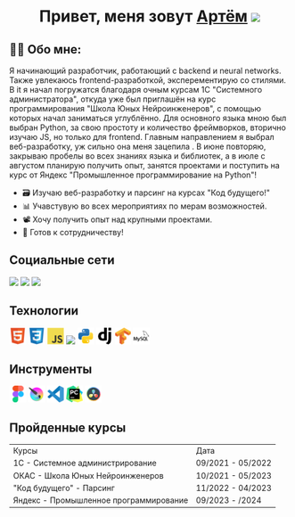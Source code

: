 <h1 align="center">Привет, меня зовут <a href="https://hat-inc.site/" target="_blank">Артём</a> 
<img src="https://cdn.discordapp.com/attachments/675399734390685717/1114590772168241294/hat.png" height="32"/></h1>
<div>
  <h2>👨‍💻 Обо мне:</h2>
  <div>Я начинающий разработчик, работающий с backend и neural networks. Также увлекаюсь frontend-разработкой, эксперементирую со стилями. В it я
  начал погружатся благодаря очным курсам 1C "Системного администратора", откуда уже был приглашён на курс программирования "Школа Юных Нейроинженеров", 
  с помощью которых начал заниматься углублённо. Для основного языка мною был выбран Python, за свою простоту и количество фреймворков, вторично изучаю JS, но только
  для frontend. Главным направлением я выбрал веб-разработку, уж сильно она меня зацепила . В июне повторяю, закрываю пробелы во всех знаниях языка и библиотек,
  а в июле с августом планирую получить опыт, занятся проектами и поступить на курс от Яндекс "Промышленное программирование на Python"!
  </div>
  <ul>
    <li>🗃️ Изучаю веб-разработку и парсинг на курсах "Код будущего!"</li>
    <li>📊 Учавстувую во всех мероприятиях по мерам возможностей.</li>
    <li>📽️ Хочу получить опыт над крупными проектами.</li>
    <li>🤝 Готов к сотрудничеству!</li>
  </ul>
</div>
<div>
  <h2>Социальные сети</h2>
  <a href="https://vk.com/id392872765"><img src="https://camo.githubusercontent.com/e8005e7cba12a7d7a844030ba9a19259bf56e6b5e921b4053aa82f7a7b38fe60/68747470733a2f2f63646e2d69636f6e732d706e672e666c617469636f6e2e636f6d2f3531322f3134352f3134353831332e706e67" height="30"/></a>
  <a href=""><img src="https://avatars.mds.yandex.net/get-entity_search/5488405/551762834/S122x122Fit_2x" height="30"/></a>
  <a href="https://hat-inc.site/"><img src="https://cdn.discordapp.com/attachments/675399734390685717/1114590772168241294/hat.png" height="30"/></a>
</div>
<div>
  <h2>Технологии</h2>
  <a href=""><img src="https://github.com/devicons/devicon/raw/master/icons/html5/html5-original.svg" height="30"/></a>
  <a href=""><img src="https://github.com/devicons/devicon/raw/master/icons/css3/css3-original.svg" height="30"/></a>
  <a href=""><img src="https://github.com/devicons/devicon/raw/master/icons/javascript/javascript-original.svg" height="30"/></a>
  <a href=""><img src="https://www.nginx.com/wp-content/uploads/2019/10/favicon-48x48.ico" height="30"/></a>
  <a href=""><img src="https://raw.githubusercontent.com/BogdanO4ka/BogdanO4ka/2daa18ee18db35aa64971e3cce9cf17cb89519d5/material/python-svgrepo-com.svg" height="30"/></a>
  <a href=""><img src="https://raw.githubusercontent.com/BogdanO4ka/BogdanO4ka/f18382219dcbddba333a7b6a7e35d6547ad58253/material/django.svg" height="30"/></a>
  <a href=""><img src="https://raw.githubusercontent.com/BogdanO4ka/BogdanO4ka/2daa18ee18db35aa64971e3cce9cf17cb89519d5/material/Tensorflow_logo.svg" height="30"/></a>
  <a href=""><img src="https://raw.githubusercontent.com/BogdanO4ka/BogdanO4ka/2daa18ee18db35aa64971e3cce9cf17cb89519d5/material/mysql-svgrepo-com.svg" height="30"/></a>
</div>
<div>
  <h2>Инструменты</h2>
  <a href=""><img src="https://github.com/devicons/devicon/raw/master/icons/figma/figma-original.svg" height="30"/></a>
  <a href=""><img src="https://raw.githubusercontent.com/BogdanO4ka/BogdanO4ka/2daa18ee18db35aa64971e3cce9cf17cb89519d5/material/Calligrakrita-base.svg" height="30"/></a>
  <a href=""><img src="https://raw.githubusercontent.com/BogdanO4ka/BogdanO4ka/f9d83a871aa4e0324795bf49b2367615b1aa8d81/material/visual-studio-code-1.svg" height="30"/></a>
  <a href=""><img src="https://raw.githubusercontent.com/BogdanO4ka/BogdanO4ka/f9d83a871aa4e0324795bf49b2367615b1aa8d81/material/PyCharm_Icon.svg" height="30"/></a>
  <a href=""><img src="https://raw.githubusercontent.com/BogdanO4ka/BogdanO4ka/f9d83a871aa4e0324795bf49b2367615b1aa8d81/material/icons8-davinci-resolve.svg" height="30"/></a>
</div>
<div>
  <h2>Пройденные курсы</h2>
  <table>
    <tr>
      <td>Курсы</td>
      <td>Дата</td>
    </tr>
    <tr>
      <td>1С - Системное администрирование</td>
      <td>09/2021 - 05/2022</td>
    </tr>
    <tr>
      <td>ОКАС - Школа Юных Нейроинженеров</td>
      <td>10/2021 - 05/2023</td>
    </tr>
    <tr>
      <td>"Код будущего" - Парсинг</td>
      <td>11/2022 - 04/2023</td>
    </tr>
    <tr>
      <td>Яндекс - Промышленное программирование</td>
      <td>09/2023 - /2024</td>
    </tr>
  </table>
</div>
